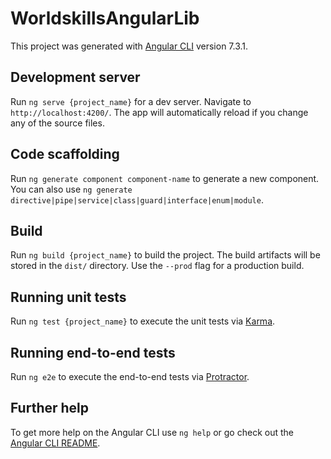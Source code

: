 # WorldskillsAngularLib

This project was generated with [Angular CLI](https://github.com/angular/angular-cli) version 7.3.1.

## Development server

Run `ng serve {project_name}` for a dev server. Navigate to `http://localhost:4200/`. The app will automatically reload if you change any of the source files.

## Code scaffolding

Run `ng generate component component-name` to generate a new component. You can also use `ng generate directive|pipe|service|class|guard|interface|enum|module`.

## Build

Run `ng build {project_name}` to build the project. The build artifacts will be stored in the `dist/` directory. Use the `--prod` flag for a production build.

## Running unit tests

Run `ng test {project_name}` to execute the unit tests via [Karma](https://karma-runner.github.io).

## Running end-to-end tests

Run `ng e2e` to execute the end-to-end tests via [Protractor](http://www.protractortest.org/).

## Further help

To get more help on the Angular CLI use `ng help` or go check out the [Angular CLI README](https://github.com/angular/angular-cli/blob/master/README.md).
